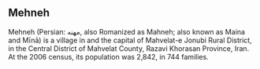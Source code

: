 ## Mehneh

Mehneh (Persian: مهنه‎‎, also Romanized as Mahneh; also known as Maina and Mīnā) is a village in and the capital of Mahvelat-e Jonubi Rural District, in the Central District of Mahvelat County, Razavi Khorasan Province, Iran. At the 2006 census, its population was 2,842, in 744 families.
